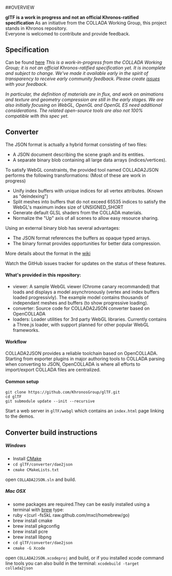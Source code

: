 ##OVERVIEW

**glTF is a work in progress and not an official Khronos-ratified specification** 
As an initiative from the COLLADA Working Group, this project stands in Khronos repository.  
Everyone is welcomed to contribute and provide feedback. 

## Specification

Can be found [here](https://github.com/KhronosGroup/glTF/blob/master/specification/README.md)
_This is a work-in-progress from the COLLADA Working Group; it is not an official Khronos-ratified specification yet.  It is incomplete and subject to change.  We've made it available early in the spirit of transparency to receive early community feedback.  Please create [issues](https://github.com/KhronosGroup/glTF/issues) with your feedback._

_In particular, the definition of materials are in flux, and work on animations and texture and geometry compression are still in the early stages.  We are also initially focusing on WebGL, OpenGL and OpenGL ES need additional considerations.  The related open-source tools are also not 100% compatible with this spec yet._

## Converter

The JSON format is actually a hybrid format consisting of two files:
- A JSON document describing the scene graph and its entities.
- A separate binary blob containing all large data arrays (indices/vertices).

To satisfy WebGL constraints, the provided tool named COLLADA2JSON performs the following transformations:
(Most of these are work in progress)
- Unify index buffers with unique indices for all vertex attributes. (Known as "deindexing")
- Split meshes into buffers that do not exceed 65535 indices to satisfy the WebGL's maximum index size of UNSIGNED_SHORT 
- Generate default GLSL shaders from the COLLADA materials.
- Normalize the "Up" axis of all scenes to allow easy resource sharing.

Using an external binary blob has several advantages:
 
- The JSON format references the buffers as opaque typed arrays.
- The binary format provides opportunities for better data compression.

More details about the format in the [wiki](https://github.com/KhronosGroup/collada2json/wiki/WebGLTF)  

Watch the GitHub issues tracker for updates on the status of these features.

#### What's provided in this repository:

- viewer: A sample WebGL viewer (Chrome canary recommanded) that loads and displays a model asynchronously (vertex and index buffers loaded progressivly).
The example model contains thousands of independant meshes and buffers (to show progressive loading).
- converter: Source code for COLLADA2JSON converter based on OpenCOLLADA
- loaders: Loader utilities for 3rd party WebGL libraries. Currently contains a Three.js loader, with support planned for other popular WebGL frameworks.

#### Workflow

COLLADA2JSON provides a reliable toolchain based on OpenCOLLADA.
Starting from exporter plugins in major authoring tools to COLLADA parsing when converting to JSON, 
OpenCOLLADA is where all efforts to import/export COLLADA files are centralized.

#### Common setup 
```
git clone https://github.com/KhronosGroup/glTF.git
cd glTF
git submodule update --init --recursive
```

Start a web server in `glTF/webgl` which contains an `index.html` page linking to the demos.

## Converter build instructions

##### Windows

* Install [CMake](http://cmake.org/cmake/resources/software.html)
* `cd glTF/converter/dae2json`
* `cmake CMakeLists.txt`

open `COLLADA2JSON.sln` and build.

##### Mac OSX

* some packages are required.They can be easily installed using a terminal with [brew](http://mxcl.github.com/homebrew/) type:
 * ruby <(curl -fsSkL raw.github.com/mxcl/homebrew/go)
 * brew install cmake
 * brew install pkgconfig
 * brew install pcre
 * brew install libpng
* `cd glTF/converter/dae2json`
* `cmake -G Xcode`

open `COLLADA2JSON.xcodeproj` and build, or if you installed xcode command line tools you can also build in the terminal: `xcodebuild -target collada2json`
